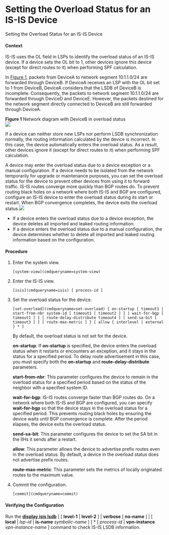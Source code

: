 Setting the Overload Status for an IS-IS Device
===============================================

Setting the Overload Status for an IS-IS Device

#### Context

IS-IS uses the OL field in LSPs to identify the overload status of an IS-IS device. If a device sets the OL bit to 1, other devices ignore this device (except for direct routes to it) when performing SPF calculation.

In [Figure 1](#EN-US_TASK_0000001130624338__fig_dc_feature_isis_000801), packets from DeviceA to network segment 10.1.1.0/24 are forwarded through DeviceB. If DeviceA receives an LSP with the OL bit set to 1 from DeviceB, DeviceA considers that the LSDB of DeviceB is incomplete. Consequently, the packets to network segment 10.1.1.0/24 are forwarded through DeviceD and DeviceE. However, the packets destined for the network segment directly connected to DeviceB are still forwarded through DeviceA.

**Figure 1** Network diagram with DeviceB in overload status  
![](figure/en-us_image_0000001176743851.png)

If a device can neither store new LSPs nor perform LSDB synchronization normally, the routing information calculated by the device is incorrect. In this case, the device automatically enters the overload status. As a result, other devices ignore it (except for direct routes to it) when performing SPF calculation.

A device may enter the overload status due to a device exception or a manual configuration. If a device needs to be isolated from the network temporarily for upgrade or maintenance purposes, you can set the overload status for the device to prevent other devices from using it to forward traffic. IS-IS routes converge more quickly than BGP routes do. To prevent routing black holes on a network where both IS-IS and BGP are configured, configure an IS-IS device to enter the overload status during its start or restart. When BGP convergence completes, the device exits the overload status.![](public_sys-resources/note_3.0-en-us.png) 

* If a device enters the overload status due to a device exception, the device deletes all imported and leaked routing information.
* If a device enters the overload status due to a manual configuration, the device determines whether to delete all imported and leaked routing information based on the configuration.



#### Procedure

1. Enter the system view.
   
   
   ```
   [system-view](cmdqueryname=system-view)
   ```
2. Enter the IS-IS view.
   
   
   ```
   [isis](cmdqueryname=isis) [ process-id ]
   ```
3. Set the overload status for the device.
   
   
   ```
   [set-overload](cmdqueryname=set-overload) { on-startup [ timeout1 | start-from-nbr system-id [ timeout1 [ timeout2 ] ] | wait-for-bgp [ timeout1 ] ] [ route-delay-distribute timeout4 ] [ send-sa-bit [ timeout3 ] ] [ route-max-metric ] } [ allow { interlevel | external } * ]
   ```
   
   By default, the overload status is not set for the device.
   
   **on-startup**: If **on-startup** is specified, the device enters the overload status when it restarts or encounters an exception, and it stays in the status for a specified period. To delay route advertisement in this case, you must specify both the **on-startup** and **route-delay-distribute** parameters.
   
   **start-from-nbr**: This parameter configures the device to remain in the overload status for a specified period based on the status of the neighbor with a specified system ID.
   
   **wait-for-bgp**: IS-IS routes converge faster than BGP routes do. On a network where both IS-IS and BGP are configured, you can specify **wait-for-bgp** so that the device stays in the overload status for a specified period. This prevents routing black holes by ensuring the device waits until BGP convergence is complete. After the period elapses, the device exits the overload status.
   
   **send-sa-bit**: This parameter configures the device to set the SA bit in the IIHs it sends after a restart.
   
   **allow**: This parameter allows the device to advertise prefix routes even in the overload status. By default, a device in the overload status does not advertise prefix routes.
   
   **route-max-metric**: This parameter sets the metrics of locally originated routes to the maximum value.
4. Commit the configuration.
   
   
   ```
   [commit](cmdqueryname=commit)
   ```

#### Verifying the Configuration

Run the [**display isis lsdb**](cmdqueryname=display+isis+lsdb) [ [ **level-1** | **level-2** ] | **verbose** [ **no-name** ] | [ **local** | *lsp-id* | **is-name** *symbolic-name* ] ] \* [ *process-id* | **vpn-instance** *vpn-instance-name* ] command to check IS-IS LSDB information.